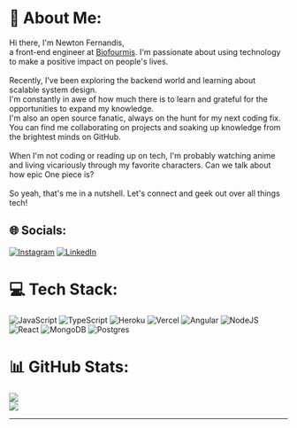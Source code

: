 # 💫 About Me:
Hi there, I'm Newton Fernandis, <br>a front-end engineer at [Biofourmis](https://www.biofourmis.com/). I'm passionate about using technology to make a positive impact on people's lives.<br><br>Recently, I've been exploring the backend world and learning about scalable system design. <br>I'm constantly in awe of how much there is to learn and grateful for the opportunities to expand my knowledge.<br>I'm also an open source fanatic, always on the hunt for my next coding fix. You can find me collaborating on projects and soaking up knowledge from the brightest minds on GitHub.<br><br>
When I'm not coding or reading up on tech, I'm probably watching anime and living vicariously through my favorite characters. Can we talk about how epic One piece is?<br><br>
So yeah, that's me in a nutshell. Let's connect and geek out over all things tech!


## 🌐 Socials:
[![Instagram](https://img.shields.io/badge/Instagram-%23E4405F.svg?logo=Instagram&logoColor=white)](https://instagram.com/newton_fernandis) [![LinkedIn](https://img.shields.io/badge/LinkedIn-%230077B5.svg?logo=linkedin&logoColor=white)](https://linkedin.com/in/newtonfernandis) 

# 💻 Tech Stack:
![JavaScript](https://img.shields.io/badge/javascript-%23323330.svg?style=for-the-badge&logo=javascript&logoColor=%23F7DF1E) ![TypeScript](https://img.shields.io/badge/typescript-%23007ACC.svg?style=for-the-badge&logo=typescript&logoColor=white) ![Heroku](https://img.shields.io/badge/heroku-%23430098.svg?style=for-the-badge&logo=heroku&logoColor=white) ![Vercel](https://img.shields.io/badge/vercel-%23000000.svg?style=for-the-badge&logo=vercel&logoColor=white) ![Angular](https://img.shields.io/badge/angular-%23DD0031.svg?style=for-the-badge&logo=angular&logoColor=white) ![NodeJS](https://img.shields.io/badge/node.js-6DA55F?style=for-the-badge&logo=node.js&logoColor=white) ![React](https://img.shields.io/badge/react-%2320232a.svg?style=for-the-badge&logo=react&logoColor=%2361DAFB) ![MongoDB](https://img.shields.io/badge/MongoDB-%234ea94b.svg?style=for-the-badge&logo=mongodb&logoColor=white) ![Postgres](https://img.shields.io/badge/postgres-%23316192.svg?style=for-the-badge&logo=postgresql&logoColor=white)
# 📊 GitHub Stats:
![](https://github-readme-stats.vercel.app/api?username=NewtonFernandis&theme=dark&hide_border=true&include_all_commits=true&count_private=true)<br/>
![](https://github-readme-streak-stats.herokuapp.com/?user=NewtonFernandis&theme=dark&hide_border=true)<br/>

---



